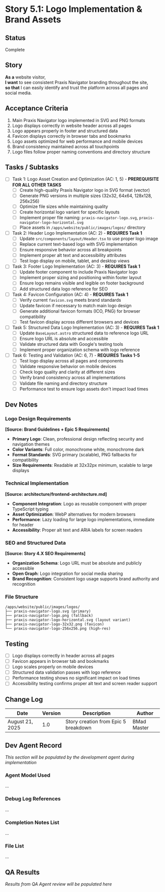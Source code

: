 # Story 5.1: Logo Implementation & Brand Assets

## Status
Complete

## Story
**As a** website visitor,  
**I want** to see consistent Praxis Navigator branding throughout the site,  
**so that** I can easily identify and trust the platform across all pages and social media.

## Acceptance Criteria
1. Main Praxis Navigator logo implemented in SVG and PNG formats
2. Logo displays correctly in website header across all pages
3. Logo appears properly in footer and structured data
4. Favicon displays correctly in browser tabs and bookmarks
5. Logo assets optimized for web performance and mobile devices
6. Brand consistency maintained across all touchpoints
7. Logo files follow proper naming conventions and directory structure

## Tasks / Subtasks

- [ ] Task 1: Logo Asset Creation and Optimization (AC: 1, 5) - **PREREQUISITE FOR ALL OTHER TASKS**
  - [ ] Create high-quality Praxis Navigator logo in SVG format (vector)
  - [ ] Generate PNG versions in multiple sizes (32x32, 64x64, 128x128, 256x256)
  - [ ] Optimize file sizes while maintaining quality
  - [ ] Create horizontal logo variant for specific layouts
  - [ ] Implement proper file naming: `praxis-navigator-logo.svg`, `praxis-navigator-logo-horizontal.svg`
  - [ ] Place assets in `/apps/website/public/images/logos/` directory

- [ ] Task 2: Header Logo Implementation (AC: 2) - **REQUIRES Task 1**
  - [ ] Update `src/components/layout/Header.tsx` to use proper logo image
  - [ ] Replace current text-based logo with SVG implementation
  - [ ] Ensure responsive behavior across all breakpoints
  - [ ] Implement proper alt text and accessibility attributes
  - [ ] Test logo display on mobile, tablet, and desktop views

- [ ] Task 3: Footer Logo Implementation (AC: 3) - **REQUIRES Task 1**
  - [ ] Update footer component to include Praxis Navigator logo
  - [ ] Implement proper sizing and positioning within footer layout
  - [ ] Ensure logo remains visible and legible on footer background
  - [ ] Add structured data logo reference for SEO

- [ ] Task 4: Favicon Configuration (AC: 4) - **REQUIRES Task 1**
  - [ ] Verify current `favicon.svg` meets brand standards
  - [ ] Update favicon if necessary to match main logo design
  - [ ] Generate additional favicon formats (ICO, PNG) for browser compatibility
  - [ ] Test favicon display across different browsers and devices

- [ ] Task 5: Structured Data Logo Implementation (AC: 3) - **REQUIRES Task 1**
  - [ ] Update `BaseLayout.astro` structured data to reference logo URL
  - [ ] Ensure logo URL is absolute and accessible
  - [ ] Validate structured data with Google's testing tools
  - [ ] Implement proper organization schema with logo reference

- [ ] Task 6: Testing and Validation (AC: 6, 7) - **REQUIRES Tasks 1-5**
  - [ ] Test logo display across all pages and components
  - [ ] Validate responsive behavior on mobile devices
  - [ ] Check logo quality and clarity at different sizes
  - [ ] Verify brand consistency across all implementations
  - [ ] Validate file naming and directory structure
  - [ ] Performance test to ensure logo assets don't impact load times

## Dev Notes

### Logo Design Requirements
**[Source: Brand Guidelines + Epic 5 Requirements]**
- **Primary Logo**: Clean, professional design reflecting security and navigation themes
- **Color Variants**: Full color, monochrome white, monochrome dark
- **Format Standards**: SVG primary (scalable), PNG fallbacks for compatibility
- **Size Requirements**: Readable at 32x32px minimum, scalable to large displays

### Technical Implementation
**[Source: architecture/frontend-architecture.md]**
- **Component Integration**: Logo as reusable component with proper TypeScript typing
- **Asset Optimization**: WebP alternatives for modern browsers
- **Performance**: Lazy loading for large logo implementations, immediate for header
- **Accessibility**: Proper alt text and ARIA labels for screen readers

### SEO and Structured Data
**[Source: Story 4.X SEO Requirements]**
- **Organization Schema**: Logo URL must be absolute and publicly accessible
- **Open Graph**: Logo integration for social media sharing
- **Brand Recognition**: Consistent logo usage supports brand authority and recognition

### File Structure
```
/apps/website/public/images/logos/
├── praxis-navigator-logo.svg (primary)
├── praxis-navigator-logo.png (fallback)
├── praxis-navigator-logo-horizontal.svg (layout variant)
├── praxis-navigator-logo-32x32.png (favicon)
└── praxis-navigator-logo-256x256.png (high-res)
```

## Testing
- [ ] Logo displays correctly in header across all pages
- [ ] Favicon appears in browser tab and bookmarks
- [ ] Logo scales properly on mobile devices
- [ ] Structured data validation passes with logo reference
- [ ] Performance testing shows no significant impact on load times
- [ ] Accessibility testing confirms proper alt text and screen reader support

## Change Log
| Date | Version | Description | Author |
|------|---------|-------------|---------|
| August 21, 2025 | 1.0 | Story creation from Epic 5 breakdown | BMad Master |

## Dev Agent Record
*This section will be populated by the development agent during implementation*

### Agent Model Used
...

### Debug Log References
...

### Completion Notes List
...

### File List
...

## QA Results
*Results from QA Agent review will be populated here*
